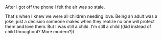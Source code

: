 After I got off the phone I felt the air was so stale. 

That's when I knew we were all children needing love. Being an adult was a joke, just a decision someone makes when they realize no one will protect them and love them. But I was still a child. I'm still a child ((kid instead of child throughout? More modern?))